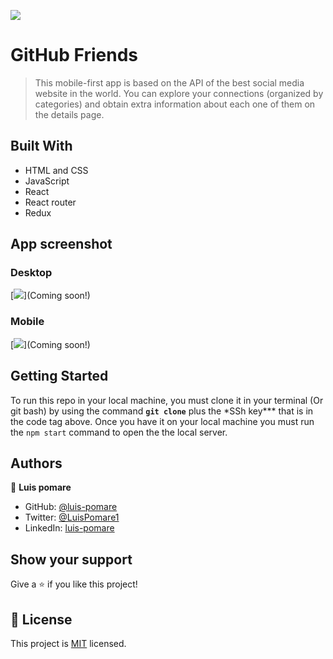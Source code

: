 ![](https://img.shields.io/badge/Microverse-blueviolet)

# GitHub Friends

> This mobile-first app is based on the API of the best social media website in the world. You can explore your connections (organized by categories) and obtain extra information about each one of them on the details page.

## Built With

- HTML and CSS
- JavaScript
- React
- React router
- Redux

## App screenshot

### Desktop

[<img src="app_screenshot.png">](Coming soon!)

### Mobile

[<img src="app_screenshot_mobile.png">](Coming soon!)

## Getting Started

To run this repo in your local machine, you must clone it in your terminal (Or git bash) by using the command **`git clone`** plus the \*SSh key\*\*\* that is in the code tag above. Once you have it on your local machine you must run the `npm start` command to open the the local server.

## Authors

👤 **Luis pomare**

- GitHub: [@luis-pomare](https://github.com/luis-pomare)
- Twitter: [@LuisPomare1](https://twitter.com/LuisPomare1)
- LinkedIn: [luis-pomare](https://www.linkedin.com/in/luis-pomare/)

## Show your support

Give a ⭐️ if you like this project!

## 📝 License

This project is [MIT](./MIT.md) licensed.

